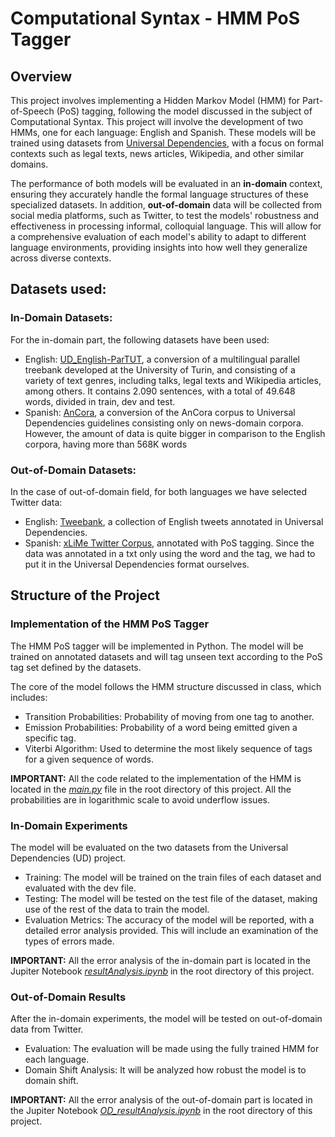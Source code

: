 # Computational Syntax - HMM PoS Tagger
## Overview
This project involves implementing a Hidden Markov Model (HMM) for Part-of-Speech (PoS) tagging, following the model discussed in the subject of Computational Syntax. This project will involve the development of two HMMs, one for each language: English and Spanish. These models will be trained using datasets from [Universal Dependencies](https://universaldependencies.org/), with a focus on formal contexts such as legal texts, news articles, Wikipedia, and other similar domains. 

The performance of both models will be evaluated in an **in-domain** context, ensuring they accurately handle the formal language structures of these specialized datasets. In addition, **out-of-domain** data will be collected from social media platforms, such as Twitter, to test the models' robustness and effectiveness in processing informal, colloquial language. This will allow for a comprehensive evaluation of each model's ability to adapt to different language environments, providing insights into how well they generalize across diverse contexts.

## Datasets used:

### In-Domain Datasets:

For the in-domain part, the following datasets have been used:

* English: [UD_English-ParTUT](https://github.com/UniversalDependencies/UD_English-ParTUT/tree/master), a conversion of a multilingual parallel treebank developed at the University of Turin, and consisting of a variety of text genres, including talks, legal texts and Wikipedia articles, among others. It contains 2.090 sentences, with a total of 49.648 words, divided in train, dev and test.
* Spanish: [AnCora](https://github.com/UniversalDependencies/UD_Spanish-AnCora/blob/master/), a conversion of the AnCora corpus to Universal Dependencies guidelines consisting only on news-domain corpora. However, the amount of data is quite bigger in comparison to the English corpora, having more than 568K words

### Out-of-Domain Datasets:

In the case of out-of-domain field, for both languages we have selected Twitter data:

* English: [Tweebank](https://github.com/Oneplus/Tweebank/tree/dev), a collection of English tweets annotated in Universal Dependencies.
* Spanish: [xLiMe Twitter Corpus](https://github.com/lrei/xlime_twitter_corpus/tree/master), annotated with PoS tagging. Since the data was annotated in a txt only using the word and the tag, we had to put it in the Universal Dependencies format ourselves.

## Structure of the Project
### Implementation of the HMM PoS Tagger
The HMM PoS tagger will be implemented in Python. The model will be trained on annotated datasets and will tag unseen text according to the PoS tag set defined by the datasets.

The core of the model follows the HMM structure discussed in class, which includes:

* Transition Probabilities: Probability of moving from one tag to another.
* Emission Probabilities: Probability of a word being emitted given a specific tag.
* Viterbi Algorithm: Used to determine the most likely sequence of tags for a given sequence of words.

**IMPORTANT:** All the code related to the implementation of the HMM is located in the [*main.py*](https://github.com/Maits27/Computational_syntax/blob/main/main.py) file in the root directory of this project. All the probabilities are in logarithmic scale to avoid underflow issues.

### In-Domain Experiments

The model will be evaluated on the two datasets from the Universal Dependencies (UD) project. 

* Training: The model will be trained on the train files of each dataset and evaluated with the dev file.
* Testing: The model will be tested on the test file of the dataset, making use of the rest of the data to train the model.
* Evaluation Metrics: The accuracy of the model will be reported, with a detailed error analysis provided. This will include an examination of the types of errors made.

**IMPORTANT:** All the error analysis of the in-domain part is located in the Jupiter Notebook [*resultAnalysis.ipynb*](https://github.com/Maits27/Computational_syntax/blob/main/resultAnalysis.ipynb) in the root directory of this project.

### Out-of-Domain Results

After the in-domain experiments, the model will be tested on out-of-domain data from Twitter. 
* Evaluation: The evaluation will be made using the fully trained HMM for each language.
* Domain Shift Analysis: It will be analyzed how robust the model is to domain shift. 

**IMPORTANT:** All the error analysis of the out-of-domain part is located in the Jupiter Notebook [*OD_resultAnalysis.ipynb*](https://github.com/Maits27/Computational_syntax/blob/main/OD_resultAnalysis.ipynb) in the root directory of this project.

